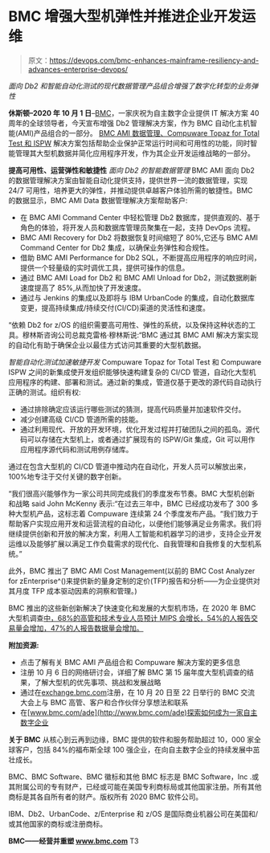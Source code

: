 # BMC 增强大型机弹性并推进企业开发运维

> 原文：<https://devops.com/bmc-enhances-mainframe-resiliency-and-advances-enterprise-devops/>

*面向 Db2 和智能自动化测试的现代数据管理产品组合增强了数字化转型的业务弹性*

**休斯顿–2020 年 10 月 1 日**–[BMC](https://www.bmc.com/)，一家庆祝为自主数字企业提供 IT 解决方案 40 周年的全球领导者，今天宣布增强 Db2 管理解决方案，作为 BMC 自动化主机智能(AMI)产品组合的一部分。 [BMC AMI 数据管理、Compuware Topaz for Total Test 和 ISPW](https://www.bmc.com/it-solutions/bmc-ami-latest-release.html) 解决方案包括帮助企业保护正常运行时间和可用性的功能，同时智能管理其大型机数据并简化应用程序开发，作为其企业开发运维战略的一部分。

**提高可用性、运营弹性和敏捷性**
*面向 Db2 的智能数据管理*
BMC AMI 面向 Db2 的数据管理解决方案由智能自动化提供支持，提供世界一流的数据管理，实现 24/7 可用性，培养更大的弹性，并推动提供卓越客户体验所需的敏捷性。BMC 的数据显示，BMC AMI Data 数据管理解决方案帮助客户:

*   在 BMC AMI Command Center 中轻松管理 Db2 数据库，提供直观的、基于角色的体验，将开发人员和数据库管理员聚集在一起，支持 DevOps 流程。
*   BMC AMI Recovery for Db2 将数据恢复时间缩短了 80%,它还与 BMC AMI Command Center for Db2 集成，以确保业务弹性和合规性。
*   借助 BMC AMI Performance for Db2 SQL，不断提高应用程序的响应时间，提供一个轻量级的实时调优工具，提供可操作的信息。
*   通过 BMC AMI Load for Db2 和 BMC AMI Unload for Db2，测试数据刷新速度提高了 85%,从而加快了开发速度。
*   通过与 Jenkins 的集成以及即将与 IBM UrbanCode 的集成，自动化数据库变更，提高持续集成/持续交付(CI/CD)渠道的灵活性和速度。

“依赖 Db2 for z/OS 的组织需要高可用性、弹性的系统，以及保持这种状态的工具。穆林斯咨询公司总裁克雷格·穆林斯说:“BMC 通过其 BMC AMI 解决方案实现的自动化有助于确保企业以最佳方式访问其重要的大型机数据。

*智能自动化测试加速敏捷开发*
Compuware Topaz for Total Test 和 Compuware ISPW 之间的新集成使开发组织能够快速构建复杂的 CI/CD 管道，自动化大型机应用程序的构建、部署和测试。通过新的集成，管道仅基于更改的源代码自动执行正确的测试。组织有权:

*   通过排除确定应该运行哪些测试的猜测，提高代码质量并加速软件交付。
*   减少创建高级 CI/CD 管道所需的技能。
*   通过利用现代、开放的开发环境，优化开发过程并打破团队之间的孤岛。源代码可以存储在大型机上，或者通过扩展现有的 ISPW/Git 集成，Git 可以用作应用程序源代码和测试用例存储库。

通过在包含大型机的 CI/CD 管道中推动内在自动化，开发人员可以解放出来，100%地专注于交付关键的数字创新。

“我们很高兴能够作为一家公司共同完成我们的季度发布节奏。BMC 大型机创新和战略 said John McKenny 表示:“在过去三年中，BMC 已经成功发布了 300 多种大型机产品，这标志着 Compuware 连续第 24 个季度发布产品。“我们致力于帮助客户实现应用开发和运营流程的自动化，以便他们能够满足业务需求。我们将继续提供创新和开放的解决方案，利用人工智能和机器学习的进步，支持企业开发运维以及能够扩展以满足工作负载需求的现代化、自我管理和自我修复的大型机系统。”

此外，BMC 推出了 BMC AMI Cost Management(以前的 BMC Cost Analyzer for zEnterprise^()来提供新的量身定制的定价(TFP)报告和分析——为企业提供对其月度 TFP 成本驱动因素的洞察和管理。)

BMC 推出的这些新创新解决了快速变化和发展的大型机市场，在 2020 年 BMC 大型机调查[中，68%的高管和技术专业人员预计 MIPS 会增长，54%的人报告交易量会增加，47%的人报告数据量会增加。](http://bmc.com/mainframesurvey)

**附加资源:**

*   点击了解有关 BMC AMI 产品组合和 Compuware 解决方案的更多信息
*   注册 10 月 6 日的网络研讨会，详细了解 BMC 第 15 届年度大型机调查的结果，了解大型机的优先事项、挑战和发展战略
*   通过在[exchange.bmc.com](https://exchange.bmc.com/)注册，在 10 月 20 日至 22 日举行的 BMC 交流大会上与 BMC 高管、客户和合作伙伴分享想法和联系
*   在[www.bmc.com/ade](http://www.bmc.com/ade)探索如何成为一家自主数字企业

**关于 BMC**
从核心到云再到边缘，BMC 提供的软件和服务帮助超过 10，000 家全球客户，包括 84%的福布斯全球 100 强企业，在向自主数字企业的持续发展中茁壮成长。

BMC、BMC Software、BMC 徽标和其他 BMC 标志是 BMC Software，Inc .或其附属公司的专有财产，已经或可能在美国专利商标局或其他国家注册。所有其他商标是其各自所有者的财产。版权所有 2020 BMC 软件公司。

IBM、Db2、UrbanCode、z/Enterprise 和 z/OS 是国际商业机器公司在美国和/或其他国家的商标或注册商标。

**BMC——经营并重塑 www.bmc.com**
T3